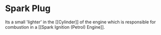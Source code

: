 # Spark Plug

Its a small 'lighter' in the [[Cylinder]] of the engine which is responsible for combustion in a [[Spark Ignition (Petrol) Engine]].
